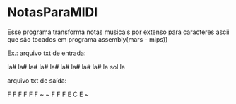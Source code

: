 # NotasParaMIDI
Esse programa transforma notas musicais por extenso para caracteres ascii que são tocados em programa assembly(mars - mips)) 

Ex.:
arquivo txt de entrada:

la# la# la# la# la# la#
la# la# la# la sol la

arquivo txt de saída:

   F   F   F   F   F   F   ~   ~   F   F   F   E   C   E   ~
